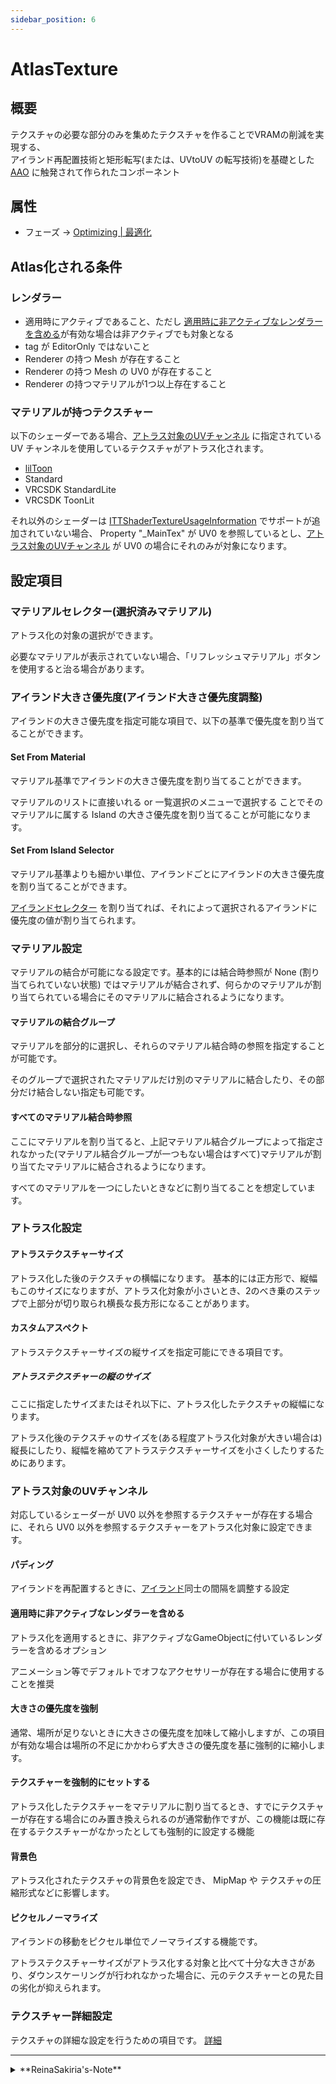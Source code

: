 ```yaml
---
sidebar_position: 6
---
```



# AtlasTexture

## 概要

テクスチャの必要な部分のみを集めたテクスチャを作ることでVRAMの削減を実現する、  
アイランド再配置技術と矩形転写(または、UVtoUV の転写技術)を基礎とした [AAO](https://github.com/anatawa12/AvatarOptimizer) に触発されて作られたコンポーネント

## 属性

- フェーズ -> [Optimizing | 最適化](/docs/Reference/General/ExecutionOrder.md#optimizing--最適化)

## Atlas化される条件

### レンダラー

- 適用時にアクティブであること、ただし [適用時に非アクティブなレンダラーを含める](#適用時に非アクティブなレンダラーを含める)が有効な場合は非アクティブでも対象となる
- tag が EditorOnly ではないこと
- Renderer の持つ Mesh が存在すること
- Renderer の持つ Mesh の UV0 が存在すること
- Renderer の持つマテリアルが1つ以上存在すること

### マテリアルが持つテクスチャー

以下のシェーダーである場合、[アトラス対象のUVチャンネル](#アトラス対象のuvチャンネル) に指定されている UV チャンネルを使用しているテクスチャがアトラス化されます。

- [lilToon](https://lilxyzw.github.io/lilToon/)
- Standard
- VRCSDK StandardLite
- VRCSDK ToonLit

それ以外のシェーダーは [ITTShaderTextureUsageInformation](/docs/Reference/AtlasTexture/ITTShaderTextureUsageInformation) でサポートが追加されていない場合、
Property "_MainTex" が UV0 を参照しているとし、[アトラス対象のUVチャンネル](#アトラス対象のuvチャンネル) が UV0 の場合にそれのみが対象になります。

## 設定項目

### マテリアルセレクター(選択済みマテリアル)

アトラス化の対象の選択ができます。

必要なマテリアルが表示されていない場合、「リフレッシュマテリアル」ボタンを使用すると治る場合があります。

### アイランド大きさ優先度(アイランド大きさ優先度調整)

アイランドの大きさ優先度を指定可能な項目で、以下の基準で優先度を割り当てることができます。

#### Set From Material

マテリアル基準でアイランドの大きさ優先度を割り当てることができます。

マテリアルのリストに直接いれる or 一覧選択のメニューで選択する ことでそのマテリアルに属する Island の大きさ優先度を割り当てることが可能になります。

#### Set From Island Selector

マテリアル基準よりも細かい単位、アイランドごとにアイランドの大きさ優先度を割り当てることができます。

[アイランドセレクター](/docs/Reference/IslandSelector) を割り当てれば、それによって選択されるアイランドに 優先度の値が割り当てられます。

### マテリアル設定

マテリアルの結合が可能になる設定です。基本的には結合時参照が None (割り当てられていない状態) ではマテリアルが結合されず、何らかのマテリアルが割り当てられている場合にそのマテリアルに結合されるようになります。

#### マテリアルの結合グループ

マテリアルを部分的に選択し、それらのマテリアル結合時の参照を指定することが可能です。

そのグループで選択されたマテリアルだけ別のマテリアルに結合したり、その部分だけ結合しない指定も可能です。

#### すべてのマテリアル結合時参照

ここにマテリアルを割り当てると、上記マテリアル結合グループによって指定されなかった(マテリアル結合グループが一つもない場合はすべて)マテリアルが割り当てたマテリアルに結合されるようになります。

すべてのマテリアルを一つにしたいときなどに割り当てることを想定しています。

### アトラス化設定

#### アトラステクスチャーサイズ

アトラス化した後のテクスチャの横幅になります。
基本的には正方形で、縦幅もこのサイズになりますが、アトラス化対象が小さいとき、2のべき乗のステップで上部分が切り取られ横長な長方形になることがあります。

#### カスタムアスペクト

アトラステクスチャーサイズの縦サイズを指定可能にできる項目です。

##### アトラステクスチャーの縦のサイズ

ここに指定したサイズまたはそれ以下に、アトラス化したテクスチャの縦幅になります。

アトラス化後のテクスチャのサイズを(ある程度アトラス化対象が大きい場合は)縦長にしたり、縦幅を縮めてアトラステクスチャーサイズを小さくしたりするためにあります。

### アトラス対象のUVチャンネル

対応しているシェーダーが UV0 以外を参照するテクスチャーが存在する場合に、それら UV0 以外を参照するテクスチャーをアトラス化対象に設定できます。

#### パディング

アイランドを再配置するときに、[アイランド](/docs/Reference/Common/Island)同士の間隔を調整する設定

#### 適用時に非アクティブなレンダラーを含める

アトラス化を適用するときに、非アクティブなGameObjectに付いているレンダラーを含めるオプション

アニメーション等でデフォルトでオフなアクセサリーが存在する場合に使用することを推奨

#### 大きさの優先度を強制

通常、場所が足りないときに大きさの優先度を加味して縮小しますが、この項目が有効な場合は場所の不足にかかわらず大きさの優先度を基に強制的に縮小します。

#### テクスチャーを強制的にセットする

アトラス化したテクスチャーをマテリアルに割り当てるとき、すでにテクスチャーが存在する場合にのみ置き換えられるのが通常動作ですが、この機能は既に存在するテクスチャーがなかったとしても強制的に設定する機能

#### 背景色

アトラス化されたテクスチャの背景色を設定でき、 MipMap や テクスチャの圧縮形式などに影響します。

#### ピクセルノーマライズ

アイランドの移動をピクセル単位でノーマライズする機能です。

アトラステクスチャーサイズがアトラス化する対象と比べて十分な大きさがあり、ダウンスケーリングが行われなかった場合に、元のテクスチャーとの見た目の劣化が抑えられます。

### テクスチャー詳細設定

テクスチャの詳細な設定を行うための項目です。 [詳細](./TextureFineTuning.md)

---
<details>
  <summary>**ReinaSakiria's-Note**</summary>

このコンポーネントは ... その原型となるものまで数えるなら TexTransTool 最初のコンポーネントであり、 v0.0.0 の頃から存在します。

その原型は AtlasSet と言う名前であったり、そもそもその頃は このツールそれ自体の名前が TexturAtlasCompiler という名前であったり ... 懐かしいいですね！

当時はテクスチャの処理というのが何もわかっておらず、他にも純粋な実力のなさによって、アトラス化を行う程度のことで 2分半以上かかっていたりすることもありました。
それでも、GPU を使えるようになったり、その GPU の更に優れた扱い、最適化が可能になって、いまはアトラス化にかかる時間は秒単位になっています。あの頃からはちょっと考えられない ... (あの頃は SimpleDecal も一つ適用するのに 5秒かかっていた時期なので本当に早くなったものですね！)

少し実装の話をしますが、 AtlasTexture は2つのロジックが核となっているのですが ... それは 「UVの再配置」 と 「UVの再配置に合わせたテクスチャ生成」。
私は前者は 2D ビンパッキング問題として、後者は 三角形の重心座標系を用いた転写を使用することで解決したのが最初の実装です。

今思うと、三角形の重心座標系を用いるのは明らかにオーバーエンジニアリングで過剰な技術だったわけなので今は矩形単位での転写が行われていますが、その技術が SimpleDecal に流用され、 TexTransTool につながるので重要な存在でも在ります。

ですが、最初に作るものとしては、 Blender で UV1 を作らせて、その UV をスワップするようなコンポーネントを実装するべきだったような気がします。最初に実装するにしてはあまりにもコストが大きい、私が無知だったゆえにその難しさがわからず、作ることためらわなかったせいで ... でも実際形になってそこからここまで実用的なものに発展した、そう思うと結果論ではあるけど、無謀ではあるけれど間違いではなかったとも思える。

元々このコンポーネントは AAO がメッシュを非破壊でマージ可能になったのを見て、扱いやすさのためにメッシュをとにかく分けていく方針が可能になったことをみて、テクスチャも私が作りやすさのためにテクスチャを衣装の一まとまりとかそんなの度返しで、衣装の一つのパーツレベルでテクスチャを割り振れるようにして、UVパズルを作るのを完全に辞め、AAO のようにビルド時にすべてをアトラス化してしまえばいいという思想を実現するために作った側面があります。

結局、とうの私はこのツールを作り始めたことが大きな原因で、アバターを作らなくなってしまったので、問題は解決したが当初の目的でその恩恵を受けれていないという ... まぁまた私のアバターは作りたいものですね。

そういえば TTT v0.10.0 にてかなり大きな方向転換が AtlasTexture にももたらしました、 TTT は v0.9.0 頃から v1.0.0 に向けての調整を行ってたのですが、 v0.9.0 のあたりが SimpleDecal の回で v0.10.0 が AtlasTexture の回なので特にです。

v1.0.0 に向けてすることとして大きく行われたのは、保証できないようなそもそも困難な機能を別のコンポーネントにできるだけ切り離すことや、機能の取扱の単純化。

WriteOriginalUV は TTT UVCopy として切り離されたり、 PropertyBake 機能に至っては削除し、 lilToon 専用で [ReinaS' lilToon NDMF Utility](https://github.com/ReinaS-64892/ReinaS-lilToonNDMFUtility) に `LNU lilToonMaterialNormalizer` として 移動したり、MergeMaterial を消して 基本的に結合時参照があれば結合するし、なければ結合しないの仕様変更、大きさ優先度は実験的機能と結合して新しい形にして、セーブデータの持ち方を単純化したり ... かなり使い勝手が変わるかもしれません。でも、これまでの TTT を使ってこれている人々はついてこれると信じています。(ついてこれるような人々をターゲットとしてこのコンポーネントは設計しています。)

それと、 TTT v1.0.0 に v0.10.0 の形でそのままゆくとので、これが最後の AtlasTexture に対する破壊になるでしょう、もし変わるとしても AtlasTexture はそのままで AtlasTextureV2 が生まれることでしょう。(ちなみに、TTT v2.0.0 は作らないよ。少なくとも **Unity** 上で動く TexTransTool は v2.0.0 にならない。)
</details>
